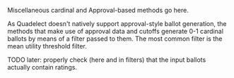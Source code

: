 Miscellaneous cardinal and Approval-based methods go here.

As Quadelect doesn't natively support approval-style ballot generation, the
methods that make use of approval data and cutoffs generate 0-1 cardinal
ballots by means of a filter passed to them. The most common filter is the
mean utility threshold filter.

TODO later: properly check (here and in filters) that the input ballots
actually contain ratings.

